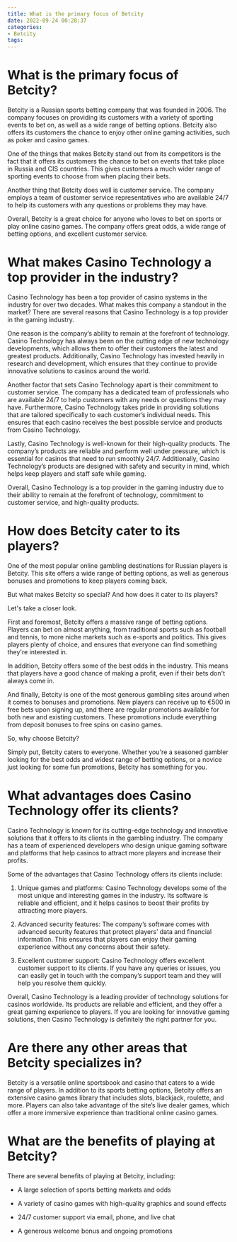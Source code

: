 ```yaml
---
title: What is the primary focus of Betcity
date: 2022-09-24 00:28:37
categories:
- Betcity
tags:
---
```



#  What is the primary focus of Betcity?

Betcity is a Russian sports betting company that was founded in 2006. The company focuses on providing its customers with a variety of sporting events to bet on, as well as a wide range of betting options. Betcity also offers its customers the chance to enjoy other online gaming activities, such as poker and casino games.

One of the things that makes Betcity stand out from its competitors is the fact that it offers its customers the chance to bet on events that take place in Russia and CIS countries. This gives customers a much wider range of sporting events to choose from when placing their bets.

Another thing that Betcity does well is customer service. The company employs a team of customer service representatives who are available 24/7 to help its customers with any questions or problems they may have.

Overall, Betcity is a great choice for anyone who loves to bet on sports or play online casino games. The company offers great odds, a wide range of betting options, and excellent customer service.

#  What makes Casino Technology a top provider in the industry?

Casino Technology has been a top provider of casino systems in the industry for over two decades. What makes this company a standout in the market? There are several reasons that Casino Technology is a top provider in the gaming industry.

One reason is the company’s ability to remain at the forefront of technology. Casino Technology has always been on the cutting edge of new technology developments, which allows them to offer their customers the latest and greatest products. Additionally, Casino Technology has invested heavily in research and development, which ensures that they continue to provide innovative solutions to casinos around the world.

Another factor that sets Casino Technology apart is their commitment to customer service. The company has a dedicated team of professionals who are available 24/7 to help customers with any needs or questions they may have. Furthermore, Casino Technology takes pride in providing solutions that are tailored specifically to each customer’s individual needs. This ensures that each casino receives the best possible service and products from Casino Technology.

Lastly, Casino Technology is well-known for their high-quality products. The company’s products are reliable and perform well under pressure, which is essential for casinos that need to run smoothly 24/7. Additionally, Casino Technology’s products are designed with safety and security in mind, which helps keep players and staff safe while gaming.

Overall, Casino Technology is a top provider in the gaming industry due to their ability to remain at the forefront of technology, commitment to customer service, and high-quality products.

#  How does Betcity cater to its players?

One of the most popular online gambling destinations for Russian players is Betcity. This site offers a wide range of betting options, as well as generous bonuses and promotions to keep players coming back.

But what makes Betcity so special? And how does it cater to its players?

Let's take a closer look.

First and foremost, Betcity offers a massive range of betting options. Players can bet on almost anything, from traditional sports such as football and tennis, to more niche markets such as e-sports and politics. This gives players plenty of choice, and ensures that everyone can find something they're interested in.

In addition, Betcity offers some of the best odds in the industry. This means that players have a good chance of making a profit, even if their bets don't always come in.

And finally, Betcity is one of the most generous gambling sites around when it comes to bonuses and promotions. New players can receive up to €500 in free bets upon signing up, and there are regular promotions available for both new and existing customers. These promotions include everything from deposit bonuses to free spins on casino games.

So, why choose Betcity?

Simply put, Betcity caters to everyone. Whether you're a seasoned gambler looking for the best odds and widest range of betting options, or a novice just looking for some fun promotions, Betcity has something for you.

#  What advantages does Casino Technology offer its clients?

Casino Technology is known for its cutting-edge technology and innovative solutions that it offers to its clients in the gambling industry. The company has a team of experienced developers who design unique gaming software and platforms that help casinos to attract more players and increase their profits.

Some of the advantages that Casino Technology offers its clients include:

1. Unique games and platforms: Casino Technology develops some of the most unique and interesting games in the industry. Its software is reliable and efficient, and it helps casinos to boost their profits by attracting more players.

2. Advanced security features: The company’s software comes with advanced security features that protect players’ data and financial information. This ensures that players can enjoy their gaming experience without any concerns about their safety.

3. Excellent customer support: Casino Technology offers excellent customer support to its clients. If you have any queries or issues, you can easily get in touch with the company’s support team and they will help you resolve them quickly.

Overall, Casino Technology is a leading provider of technology solutions for casinos worldwide. Its products are reliable and efficient, and they offer a great gaming experience to players. If you are looking for innovative gaming solutions, then Casino Technology is definitely the right partner for you.

#  Are there any other areas that Betcity specializes in?

Betcity is a versatile online sportsbook and casino that caters to a wide range of players. In addition to its sports betting options, Betcity offers an extensive casino games library that includes slots, blackjack, roulette, and more. Players can also take advantage of the site’s live dealer games, which offer a more immersive experience than traditional online casino games.

# What are the benefits of playing at Betcity?

There are several benefits of playing at Betcity, including:

- A large selection of sports betting markets and odds

- A variety of casino games with high-quality graphics and sound effects

- 24/7 customer support via email, phone, and live chat

- A generous welcome bonus and ongoing promotions